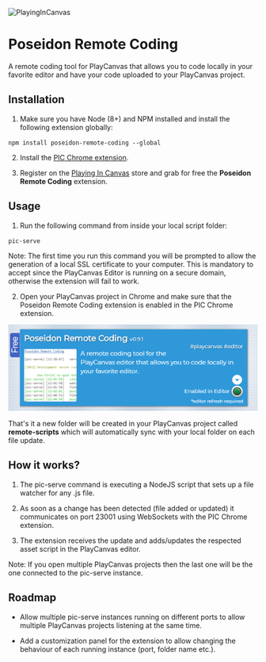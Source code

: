 ![PlayingInCanvas](https://pic.pirron-rodon.one/themes/custom/pic/images/logo-pic-small.png)

# Poseidon Remote Coding

A remote coding tool for PlayCanvas that allows you to code locally in your favorite editor and have your code uploaded to your PlayCanvas project.

## Installation

1. Make sure you have Node (8+) and NPM installed and install the following extension globally:

```shell
npm install poseidon-remote-coding --global
```

2. Install the [PIC Chrome extension](https://chrome.google.com/webstore/detail/playingincanvas/dfokedhgmlgbgmkhfhcingaieajhibhb).

3. Register on the [Playing In Canvas](https://pic.pirron-rodon.one) store and grab for free the **Poseidon Remote Coding** extension.

## Usage

1. Run the following command from inside your local script folder:

```
pic-serve
```

Note: The first time you run this command you will be prompted to allow the generation of a local SSL certificate to your computer. This is mandatory to accept since the PlayCanvas Editor is running on a secure domain, otherwise the extension will fail to work.

2. Open your PlayCanvas project in Chrome and make sure that the Poseidon Remote Coding extension is enabled in the PIC Chrome extension.

![PIC Chrome Extension](poseidon-editor-enabled-readme.png)

That's it a new folder will be created in your PlayCanvas project called **remote-scripts** which will automatically sync with your local folder on each file update.

## How it works?

1. The pic-serve command is executing a NodeJS script that sets up a file watcher for any .js file.

2. As soon as a change has been detected (file added or updated) it communicates on port 23001 using WebSockets with the PIC Chrome extension.

3. The extension receives the update and adds/updates the respected asset script in the PlayCanvas editor.

Note: If you open multiple PlayCanvas projects then the last one will be the one connected to the pic-serve instance.

## Roadmap

- Allow multiple pic-serve instances running on different ports to allow multiple PlayCanvas projects listening at the same time.

- Add a customization panel for the extension to allow changing the behaviour of each running instance (port, folder name etc.).

